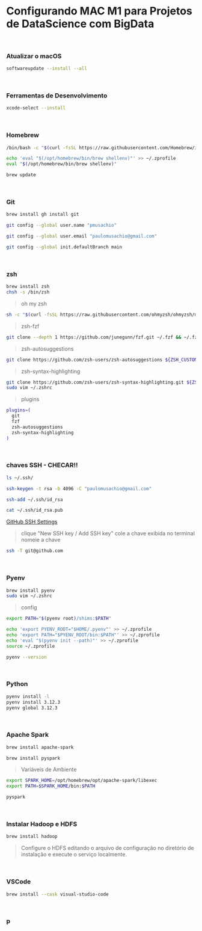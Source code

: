 # Configurando MAC M1 para Projetos de DataScience com BigData

<br>

### Atualizar o macOS
```bash
softwareupdate --install --all
```

<br>

### Ferramentas de Desenvolvimento
```bash
xcode-select --install
```

<br>

### Homebrew
```bash
/bin/bash -c "$(curl -fsSL https://raw.githubusercontent.com/Homebrew/install/HEAD/install.sh)"
```
```bash
echo 'eval "$(/opt/homebrew/bin/brew shellenv)"' >> ~/.zprofile
eval "$(/opt/homebrew/bin/brew shellenv)"
```
```bash
brew update
```

<br>

### Git
```bash
brew install gh install git
```
```bash
git config --global user.name "pmusachio"
```
```bash
git config --global user.email "paulomusachio@gmail.com"
```
```bash
git config --global init.defaultBranch main
```

<br>

### zsh
```bash
brew install zsh
chsh -s /bin/zsh
```
> oh my zsh
```bash
sh -c "$(curl -fsSL https://raw.githubusercontent.com/ohmyzsh/ohmyzsh/master/tools/install.sh)"
```
> zsh-fzf
```bash
git clone --depth 1 https://github.com/junegunn/fzf.git ~/.fzf && ~/.fzf/install
```
> zsh-autosuggestions
```bash
git clone https://github.com/zsh-users/zsh-autosuggestions ${ZSH_CUSTOM:-~/.oh-my-zsh/custom}/plugins/zsh-autosuggestions
```
> zsh-syntax-highlighting
```bash
git clone https://github.com/zsh-users/zsh-syntax-highlighting.git ${ZSH_CUSTOM:-~/.oh-my-zsh/custom}/plugins/zsh-syntax-highlighting
sudo vim ~/.zshrc
```
> plugins
```bash
plugins=(
  git
  fzf
  zsh-autosuggestions
  zsh-syntax-highlighting
)
```

<br>

### chaves SSH - CHECAR!!
```bash
ls ~/.ssh/
```
```bash
ssh-keygen -t rsa -b 4096 -C "paulomusachio@gmail.com"
```
```bash
ssh-add ~/.ssh/id_rsa
```
```bash
cat ~/.ssh/id_rsa.pub
```

[GitHub SSH Settings](https://github.com/settings/keys)

  > clique "New SSH key / Add SSH key"
  > cole a chave exibida no terminal
  > nomeie a chave

```bash
ssh -T git@github.com
```

<br>

### Pyenv
```bash
brew install pyenv
sudo vim ~/.zshrc
```
> config
```bash
export PATH="$(pyenv root)/shims:$PATH"
```

```bash
echo 'export PYENV_ROOT="$HOME/.pyenv"' >> ~/.zprofile
echo 'export PATH="$PYENV_ROOT/bin:$PATH"' >> ~/.zprofile
echo 'eval "$(pyenv init --path)"' >> ~/.zprofile
source ~/.zprofile
```
```bash
pyenv --version
```

<br>

### Python
```bash
pyenv install -l
pyenv install 3.12.3
pyenv global 3.12.3
```

<br>

### Apache Spark
```bash
brew install apache-spark
```
```bash
brew install pyspark
```

> Variáveis de Ambiente
```bash
export SPARK_HOME=/opt/homebrew/opt/apache-spark/libexec
export PATH=$SPARK_HOME/bin:$PATH
```
```bash
pyspark
```

<br>

### Instalar Hadoop e HDFS
```bash
brew install hadoop
```
> Configure o HDFS editando o arquivo de configuração no diretório de instalação e execute o serviço localmente.

<br>

### VSCode
```bash
brew install --cask visual-studio-code
```

<br>

### p
